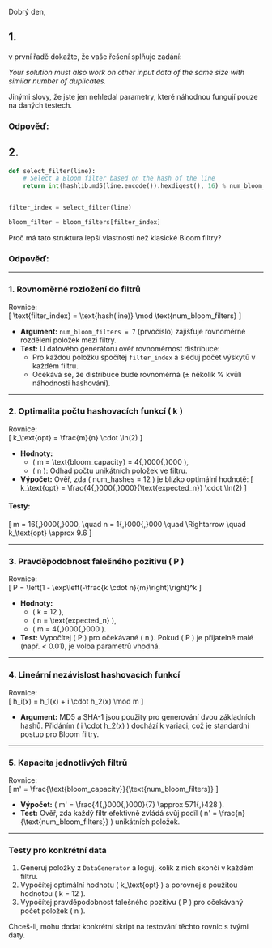 Dobrý den,

## 1.
v první řadě dokažte, že vaše řešení splňuje zadání:

_Your solution must also work on other input data of the same size with similar number of duplicates._

Jinými slovy, že jste jen nehledal parametry, které náhodnou fungují pouze na daných testech.

### Odpověď:



## 2.
```python
def select_filter(line):
    # Select a Bloom filter based on the hash of the line
    return int(hashlib.md5(line.encode()).hexdigest(), 16) % num_bloom_filters


filter_index = select_filter(line)

bloom_filter = bloom_filters[filter_index]
```

Proč má tato struktura lepší vlastnosti než klasické Bloom filtry?

### Odpověď:


---

### 1. **Rovnoměrné rozložení do filtrů**
Rovnice:  
\[
\text{filter\_index} = \text{hash(line)} \mod \text{num\_bloom\_filters}
\]

- **Argument:** `num_bloom_filters = 7` (prvočíslo) zajišťuje rovnoměrné rozdělení položek mezi filtry. 
- **Test:** U datového generátoru ověř rovnoměrnost distribuce:
  - Pro každou položku spočítej `filter_index` a sleduj počet výskytů v každém filtru.
  - Očekává se, že distribuce bude rovnoměrná (± několik % kvůli náhodnosti hashování).

---

### 2. **Optimalita počtu hashovacích funkcí \( k \)**
Rovnice:  
\[
k_\text{opt} = \frac{m}{n} \cdot \ln(2)
\]

- **Hodnoty:**  
  - \( m = \text{bloom\_capacity} = 4{,}000{,}000 \),  
  - \( n \): Odhad počtu unikátních položek ve filtru.
- **Výpočet:** Ověř, zda \( num\_hashes = 12 \) je blízko optimální hodnotě:
\[
k_\text{opt} = \frac{4{,}000{,}000}{\text{expected\_n}} \cdot \ln(2)
\]

#### Testy:

\[
m = 16{,}000{,}000, \quad n = 1{,}000{,}000 \quad \Rightarrow \quad k_\text{opt} \approx 9.6
\]

---

### 3. **Pravděpodobnost falešného pozitivu \( P \)**
Rovnice:  
\[
P = \left(1 - \exp\left(-\frac{k \cdot n}{m}\right)\right)^k
\]

- **Hodnoty:**  
  - \( k = 12 \),  
  - \( n = \text{expected\_n} \),  
  - \( m = 4{,}000{,}000 \).
- **Test:** Vypočítej \( P \) pro očekávané \( n \). Pokud \( P \) je přijatelně malé (např. < 0.01), je volba parametrů vhodná.

---

### 4. **Lineární nezávislost hashovacích funkcí**
Rovnice:  
\[
h_i(x) = h_1(x) + i \cdot h_2(x) \mod m
\]

- **Argument:** MD5 a SHA-1 jsou použity pro generování dvou základních hashů. Přidáním \( i \cdot h_2(x) \) dochází k variaci, což je standardní postup pro Bloom filtry.

---

### 5. **Kapacita jednotlivých filtrů**
Rovnice:  
\[
m' = \frac{\text{bloom\_capacity}}{\text{num\_bloom\_filters}}
\]

- **Výpočet:** \( m' = \frac{4{,}000{,}000}{7} \approx 571{,}428 \).  
- **Test:** Ověř, zda každý filtr efektivně zvládá svůj podíl \( n' = \frac{n}{\text{num\_bloom\_filters}} \) unikátních položek.

---

### Testy pro konkrétní data
1. Generuj položky z `DataGenerator` a loguj, kolik z nich skončí v každém filtru.
2. Vypočítej optimální hodnotu \( k_\text{opt} \) a porovnej s použitou hodnotou \( k = 12 \).
3. Vypočítej pravděpodobnost falešného pozitivu \( P \) pro očekávaný počet položek \( n \).

Chceš-li, mohu dodat konkrétní skript na testování těchto rovnic s tvými daty.